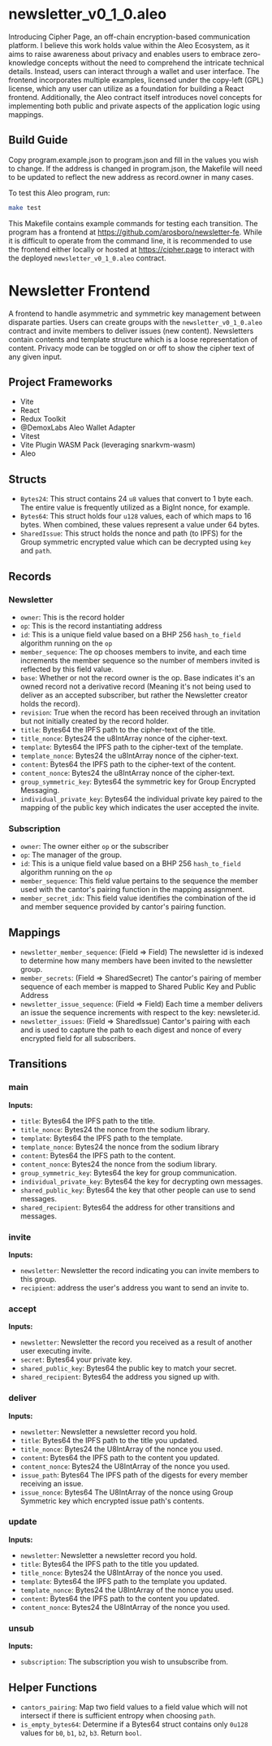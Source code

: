 # newsletter_v0_1_0.aleo

Introducing Cipher Page, an off-chain encryption-based communication platform. I believe this work holds value within the Aleo Ecosystem, as it aims to raise awareness about privacy and enables users to embrace zero-knowledge concepts without the need to comprehend the intricate technical details. Instead, users can interact through a wallet and user interface. The frontend incorporates multiple examples, licensed under the copy-left (GPL) license, which any user can utilize as a foundation for building a React frontend. Additionally, the Aleo contract itself introduces novel concepts for implementing both public and private aspects of the application logic using mappings.

## Build Guide

Copy program.example.json to program.json and fill in the values you wish to change.
If the address is changed in program.json, the Makefile will need to be updated to
reflect the new address as record.owner in many cases.

To test this Aleo program, run:

```bash
make test
```

This Makefile contains example commands for testing each transition.  The program has a frontend at https://github.com/arosboro/newsletter-fe.  While it is difficult to operate from the command line, it is recommended to use the frontend either locally or hosted at https://cipher.page to interact with the deployed `newsletter_v0_1_0.aleo` contract.

# Newsletter Frontend

A frontend to handle asymmetric and symmetric key management between disparate parties. Users can create groups with the `newsletter_v0_1_0.aleo` contract and invite members to deliver issues (new content). Newsletters contain contents and template structure which is a loose representation of content. Privacy mode can be toggled on or off to show the cipher text of any given input.

## Project Frameworks

- Vite
- React
- Redux Toolkit
- @DemoxLabs Aleo Wallet Adapter
- Vitest
- Vite Plugin WASM Pack (leveraging snarkvm-wasm)
- Aleo

## Structs

- `Bytes24`: This struct contains 24 `u8` values that convert to 1 byte each. The entire value is frequently utilized as a BigInt nonce, for example.
- `Bytes64`: This struct holds four `u128` values, each of which maps to 16 bytes. When combined, these values represent a value under 64 bytes.
- `SharedIssue`: This struct holds the nonce and path (to IPFS) for the Group symmetric encrypted value which can be decrypted using `key` and `path`.

## Records

### Newsletter

- `owner`: This is the record holder
- `op`: This is the record instantiating address
- `id`: This is a unique field value based on a BHP 256 `hash_to_field` algorithm running on the `op`
- `member_sequence`: The op chooses members to invite, and each time increments the member sequence so the number of members invited is reflected by this field value.
- `base`: Whether or not the record owner is the op. Base indicates it's an owned record not a derivative record (Meaning it's not being used to deliver as an accepted subscriber, but rather the Newsletter creator holds the record).
- `revision`: True when the record has been received through an invitation but not initially created by the record holder.
- `title`: Bytes64 the IPFS path to the cipher-text of the title.
- `title_nonce`: Bytes24 the u8IntArray nonce of the cipher-text.
- `template`: Bytes64 the IPFS path to the cipher-text of the template.
- `template_nonce`: Bytes24 the u8IntArray nonce of the cipher-text.
- `content`: Bytes64 the IPFS path to the cipher-text of the content.
- `content_nonce`: Bytes24 the u8IntArray nonce of the cipher-text.
- `group_symmetric_key`: Bytes64 the symmetric key for Group Encrypted Messaging.
- `individual_private_key`: Bytes64 the individual private key paired to the mapping of the public key which indicates the user accepted the invite.

### Subscription

- `owner`: The owner either `op` or the subscriber
- `op`: The manager of the group.
- `id`: This is a unique field value based on a BHP 256 `hash_to_field` algorithm running on the `op`
- `member_sequence`: This field value pertains to the sequence the member used with the cantor's pairing function in the mapping assignment.
- `member_secret_idx`: This field value identifies the combination of the id and member sequence provided by cantor's pairing function.

## Mappings

- `newsletter_member_sequence`: (Field => Field) The newsletter id is indexed to determine how many members have been invited to the newsletter group.
- `member_secrets`: (Field => SharedSecret) The cantor's pairing of member sequence of each member is mapped to Shared Public Key and Public Address
- `newsletter_issue_sequence`: (Field => Field) Each time a member delivers an issue the sequence increments with respect to the key: newsleter.id.
- `newsletter_issues`: (Field => SharedIssue) Cantor's pairing with each  and  is used to capture the path to each digest and nonce of every encrypted field for all subscribers.

## Transitions

### main

**Inputs:**

- `title`: Bytes64 the IPFS path to the title.
- `title_nonce`: Bytes24 the nonce from the sodium library.
- `template`: Bytes64 the IPFS path to the template.
- `template_nonce`: Bytes24 the nonce from the sodium library
- `content`: Bytes64 the IPFS path to the content.
- `content_nonce`: Bytes24 the nonce from the sodium library.
- `group_symmetric_key`: Bytes64 the key for group communication.
- `individual_private_key`: Bytes64 the key for decrypting own messages.
- `shared_public_key`: Bytes64 the key that other people can use to send messages.
- `shared_recipient`: Bytes64 the address for other transitions and messages.

### invite

**Inputs:**

- `newsletter`: Newsletter the record indicating you can invite members to this group.
- `recipient`: address the user's address you want to send an invite to.

### accept

**Inputs:**

- `newsletter`: Newsletter the record you received as a result of another user executing invite.
- `secret`: Bytes64 your private key.
- `shared_public_key`: Bytes64 the public key to match your secret.
- `shared_recipient`: Bytes64 the address you signed up with.

### deliver

**Inputs:**

- `newsletter`: Newsletter a newsletter record you hold.
- `title`: Bytes64 the IPFS path to the title you updated.
- `title_nonce`: Bytes24 the U8IntArray of the nonce you used.
- `content`: Bytes64 the IPFS path to the content you updated.
- `content_nonce`: Bytes24 the U8IntArray of the nonce you used.
- `issue_path`: Bytes64 The IPFS path of the digests for every member receiving an issue.
- `issue_nonce`: Bytes64 The U8IntArray of the nonce using Group Symmetric key which encrypted issue path's contents.

### update

**Inputs:**

- `newsletter`: Newsletter a newsletter record you hold.
- `title`: Bytes64 the IPFS path to the title you updated.
- `title_nonce`: Bytes24 the U8IntArray of the nonce you used.
- `template`: Bytes64 the IPFS path to the template you updated.
- `template_nonce`: Bytes24 the U8IntArray of the nonce you used.
- `content`: Bytes64 the IPFS path to the content you updated.
- `content_nonce`: Bytes24 the U8IntArray of the nonce you used.

### unsub

**Inputs:**

- `subscription`: The subscription you wish to unsubscribe from.

## Helper Functions

- `cantors_pairing`: Map two field values to a field value which will not intersect if there is sufficient entropy when choosing `path`.
- `is_empty_bytes64`: Determine if a Bytes64 struct contains only `0u128` values for `b0`, `b1`, `b2`, `b3`. Return `bool`.
